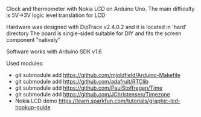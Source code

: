 Clock and thermometer with Nokia LCD on Arduino Uno. The main difficulty is 5V->3V logic level translation for LCD

Hardware was designed with DipTrace v2.4.0.2 and it is located in 'hard' directory
The board is single-sided suitable for DIY and fits the screen component "natively"

Software works with Arduino SDK v1.6

Used modules:
- git submodule add https://github.com/mjoldfield/Arduino-Makefile
- git submodule add https://github.com/adafruit/RTClib
- git submodule add https://github.com/PaulStoffregen/Time
- git submodule add https://github.com/JChristensen/Timezone
- Nokia LCD demo https://learn.sparkfun.com/tutorials/graphic-lcd-hookup-guide

